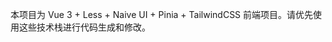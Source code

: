 <!-- Use this file to provide workspace-specific custom instructions to Copilot. For more details, visit https://code.visualstudio.com/docs/copilot/copilot-customization#_use-a-githubcopilotinstructionsmd-file -->

本项目为 Vue 3 + Less + Naive UI + Pinia + TailwindCSS 前端项目。请优先使用这些技术栈进行代码生成和修改。
